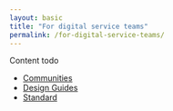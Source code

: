 ```yaml
---
layout: basic
title: "For digital service teams"
permalink: /for-digital-service-teams/
---
```


Content todo

<ul class="list-small">

  <li>
    <a href="/for-digital-service-teams/communities">Communities</a>
  </li>
  <li>
    <a href="/standard/guides/">Design Guides</a>
  </li>
  <li>
    <a href="/standard/">Standard</a>
  </li>
  
</ul>



